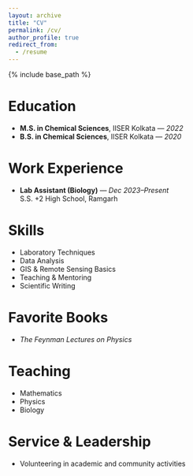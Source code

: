 ```yaml
---
layout: archive
title: "CV"
permalink: /cv/
author_profile: true
redirect_from:
  - /resume
---
```


{% include base_path %}

# Education
- **M.S. in Chemical Sciences**, IISER Kolkata — *2022*  
- **B.S. in Chemical Sciences**, IISER Kolkata — *2020*  

# Work Experience
- **Lab Assistant (Biology)** — *Dec 2023–Present*  
  S.S. +2 High School, Ramgarh  

# Skills
- Laboratory Techniques  
- Data Analysis  
- GIS & Remote Sensing Basics  
- Teaching & Mentoring  
- Scientific Writing  

# Favorite Books
- *The Feynman Lectures on Physics*  

# Teaching
- Mathematics  
- Physics  
- Biology  

# Service & Leadership
- Volunteering in academic and community activities  
